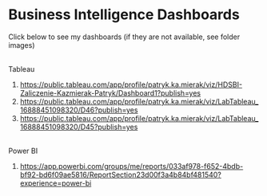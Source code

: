 # Business Intelligence Dashboards

Click below to see my dashboards (if they are not available, see folder images) <br/><br/>

Tableau <br/>
1. https://public.tableau.com/app/profile/patryk.ka.mierak/viz/HDSBI-Zaliczenie-Kazmierak-Patryk/Dashboard1?publish=yes <br/>
2. https://public.tableau.com/app/profile/patryk.ka.mierak/viz/LabTableau_16888451098320/D46?publish=yes <br/>
3. https://public.tableau.com/app/profile/patryk.ka.mierak/viz/LabTableau_16888451098320/D45?publish=yes <br/><br/>

Power BI <br/>
1. https://app.powerbi.com/groups/me/reports/033af978-f652-4bdb-bf92-bd6f09ae5816/ReportSection23d00f3a4b84bf481540?experience=power-bi
